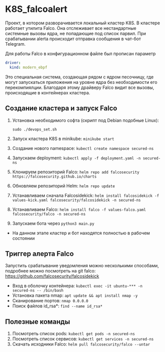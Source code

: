 # K8S_falcoalert

Проект, в котором разворачивается локальный кластер K8S. 
В кластере работает утилита Falco. Она отслеживает все 
нестандартные системные вызовы ядра, не попадающие под 
список парвил. При срабатывании alerta происходит отправка 
сообщения в чат-бот Telegram.

Для работы Falco в конфигурационном  файле был прописан параметр 
```yaml
driver:
  kind: modern_ebpf
```
Это специальная система, создающая рядом с ядром песочницу, где могут 
запускаться приложения на уровне ядра без необходимости его 
перекомпиялции. Благодаря этому драйверу Falco видит все вызовы, 
происходящие в контейнерах кластера. 

## Создание кластера и запуск Falco
1. Установка необходимого софта (скрипт под Debian подобные Linux): 

    ```sudo ./devops_set.sh```
2. Запуск кластера K8S в minikube: ```minikube start```
3. Создание нового namespace: ```kubectl create namespace secured-ns```
4. Запускаем deployment: ```kubectl apply -f deployment.yaml -n secured-ns```
5. Клонируем репозиторий Falco: ```helm repo add falcosecurity https://falcosecurity.github.io/charts```
6. Обновляем репозиторий Helm: ```helm repo update```
7. Устанавливаем сначала Falcosidekick: ```helm install falcosidekick -f values-kick.yaml falcosecurity/falcosidekick -n secured-ns```
8. Устанавливаем Falco: ```helm install falco -f values-falco.yaml falcosecurity/falco -n secured-ns```
9. Запускаем бота через ``python3 main.py``

- На данном этапе кластер и бот находятся полностью в рабочем состоянии

## Триггер алерта Falco
Запустить срабатывание уведомления можно несколькими способами, подробнее можно посмотреть на git falco: https://github.com/falcosecurity/falcosidekick

- Вход в оболочку контейнера: ```kubectl exec -it ubuntu-*** -n secured-ns -- /bin/bash```
- Установка пакета nmap: ```apt update && apt install nmap -y```
- Сканирование портов: ```nmap 0.0.0.0```
- Поиск файлов id_rsa*: ```find --name id_rsa*```

## Полезные команды
1. Посмотреть список pods: ```kubectl get pods -n secured-ns``` 
2. Посмотреть список сервисов: ```kubectl get services -n secured-ns```
3. Скачать исходники Falco: ```helm pull falcosecurity/falco --untar```